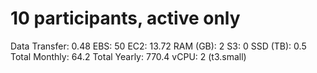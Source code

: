# 10 participants, active only

Data Transfer: 0.48
EBS: 50
EC2: 13.72
RAM (GB): 2
S3: 0
SSD (TB): 0.5
Total Monthly: 64.2
Total Yearly: 770.4
vCPU: 2 (t3.small)